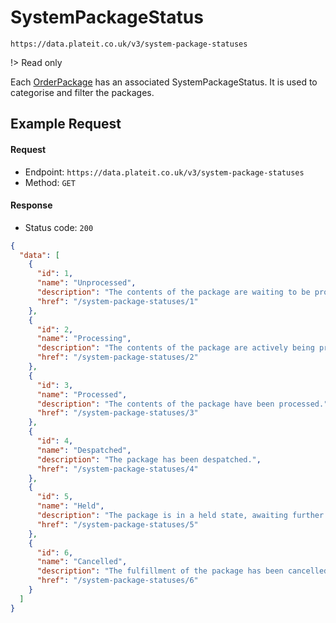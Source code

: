 # SystemPackageStatus

`https://data.plateit.co.uk/v3/system-package-statuses`

!> Read only

Each [OrderPackage](/objects/order-package.md) has an associated SystemPackageStatus. It is used to categorise and filter the packages.

## Example Request

<!-- tabs:start -->

#### **Request**

* Endpoint: `https://data.plateit.co.uk/v3/system-package-statuses`
* Method: `GET`

#### **Response**

* Status code: `200`

```json
{
  "data": [
    {
      "id": 1,
      "name": "Unprocessed",
      "description": "The contents of the package are waiting to be processed.",
      "href": "/system-package-statuses/1"
    },
    {
      "id": 2,
      "name": "Processing",
      "description": "The contents of the package are actively being processed.",
      "href": "/system-package-statuses/2"
    },
    {
      "id": 3,
      "name": "Processed",
      "description": "The contents of the package have been processed.",
      "href": "/system-package-statuses/3"
    },
    {
      "id": 4,
      "name": "Despatched",
      "description": "The package has been despatched.",
      "href": "/system-package-statuses/4"
    },
    {
      "id": 5,
      "name": "Held",
      "description": "The package is in a held state, awaiting further action.",
      "href": "/system-package-statuses/5"
    },
    {
      "id": 6,
      "name": "Cancelled",
      "description": "The fulfillment of the package has been cancelled.",
      "href": "/system-package-statuses/6"
    }
  ]
}
```

<!-- tabs:end -->